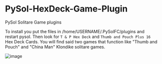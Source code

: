 # PySol-HexDeck-Game-Plugin
PySol Solitare Game plugins


To install you put the files in /home/USERNAME/.PySolFC/plugins and restart pysol. Then look for `T & P Hex Deck` and `Thumb and Pouch Plus 16` Hex Deck Cards.
You will find said two games that function like "Thumb and Pouch" and "China Man" Klondike solitare games. 

![image](https://github.com/LinuxBeaver/PySol_Solitare_HexDeck_thumb_and_pouch-custom_game-/assets/78667207/e2e42b3a-01a3-4424-9dea-ade6df385fee)

